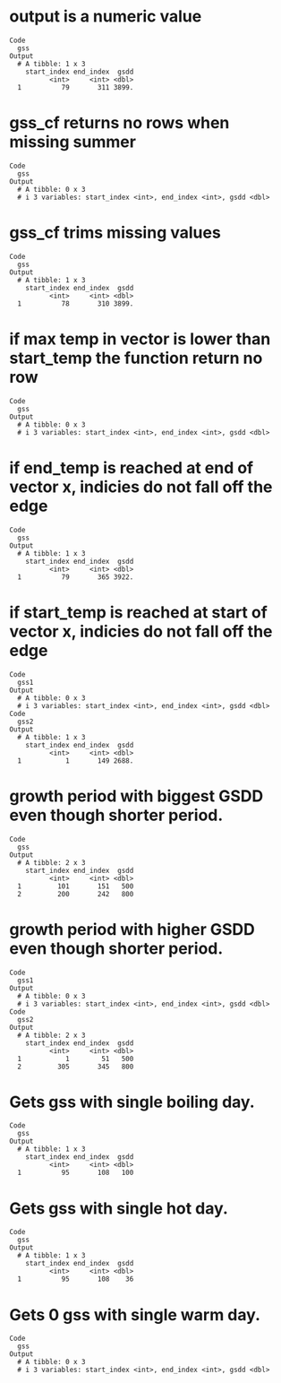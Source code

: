 # output is a numeric value

    Code
      gss
    Output
      # A tibble: 1 x 3
        start_index end_index  gsdd
              <int>     <int> <dbl>
      1          79       311 3899.

# gss_cf returns no rows when missing summer

    Code
      gss
    Output
      # A tibble: 0 x 3
      # i 3 variables: start_index <int>, end_index <int>, gsdd <dbl>

# gss_cf trims missing values

    Code
      gss
    Output
      # A tibble: 1 x 3
        start_index end_index  gsdd
              <int>     <int> <dbl>
      1          78       310 3899.

# if max temp in vector is lower than start_temp the function return no row

    Code
      gss
    Output
      # A tibble: 0 x 3
      # i 3 variables: start_index <int>, end_index <int>, gsdd <dbl>

# if end_temp is reached at end of vector x, indicies do not fall off the edge

    Code
      gss
    Output
      # A tibble: 1 x 3
        start_index end_index  gsdd
              <int>     <int> <dbl>
      1          79       365 3922.

# if start_temp is reached at start of vector x, indicies do not fall off the edge

    Code
      gss1
    Output
      # A tibble: 0 x 3
      # i 3 variables: start_index <int>, end_index <int>, gsdd <dbl>
    Code
      gss2
    Output
      # A tibble: 1 x 3
        start_index end_index  gsdd
              <int>     <int> <dbl>
      1           1       149 2688.

# growth period with biggest GSDD even though shorter period.

    Code
      gss
    Output
      # A tibble: 2 x 3
        start_index end_index  gsdd
              <int>     <int> <dbl>
      1         101       151   500
      2         200       242   800

# growth period with higher GSDD even though shorter period.

    Code
      gss1
    Output
      # A tibble: 0 x 3
      # i 3 variables: start_index <int>, end_index <int>, gsdd <dbl>
    Code
      gss2
    Output
      # A tibble: 2 x 3
        start_index end_index  gsdd
              <int>     <int> <dbl>
      1           1        51   500
      2         305       345   800

# Gets gss with single boiling day.

    Code
      gss
    Output
      # A tibble: 1 x 3
        start_index end_index  gsdd
              <int>     <int> <dbl>
      1          95       108   100

# Gets gss with single hot day.

    Code
      gss
    Output
      # A tibble: 1 x 3
        start_index end_index  gsdd
              <int>     <int> <dbl>
      1          95       108    36

# Gets 0 gss with single warm day.

    Code
      gss
    Output
      # A tibble: 0 x 3
      # i 3 variables: start_index <int>, end_index <int>, gsdd <dbl>

